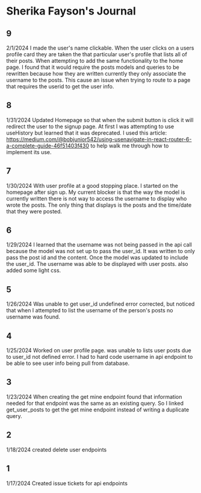 # Sherika Fayson's Journal
## 9
2/1/2024
I made the user's name clickable. When the user clicks on a users profile card they are taken the that particular user's profile that lists all of their posts. When attempting to add the same functionality to the home page. I found that it would require the posts models and queries to be rewritten because how they are written currently they only associate the username to the posts. This cause an issue when trying to route to a page that requires the userid to get the user info.
## 8
1/31/2024
Updated Homepage so that when the submit button is click it will redirect the user to the signup page. At first I was attempting to use useHistory but learned that it was deprecated. I used this article: https://medium.com/@bobjunior542/using-usenavigate-in-react-router-6-a-complete-guide-46f51403f430 to help walk me through how to implement its use.

## 7
1/30/2024
With user profile at a good stopping place. I started on the homepage after sign up. My current blocker is that the way the model is currently written there is not way to access the username to display who wrote the posts. The only thing that displays is the posts and the time/date that they were posted.

## 6
1/29/2024
I learned that the username was not being passed in the api call because the model was not set up to pass the user_id. It was written to only pass the post id and the content. Once the model was updated to include the user_id. The username was able to be displayed with user posts. also added some light css.

## 5
1/26/2024
Was unable to get user_id undefined error corrected, but noticed that when I attempted to list the username of the person's posts no username was found.

## 4
1/25/2024
Worked on user profile page. was unable to lists user posts due to user_id not defined error. I had to hard code username in api endpoint to be able to see user info being pull from database.

## 3
1/23/2024
When creating the get mine endpoint found that information needed for that endpoint was the same as an existing query. So I linked get_user_posts to get the get mine endpoint instead of writing a duplicate query.

## 2
1/18/2024
created delete user endpoints

## 1
1/17/2024
Created issue tickets for api endpoints